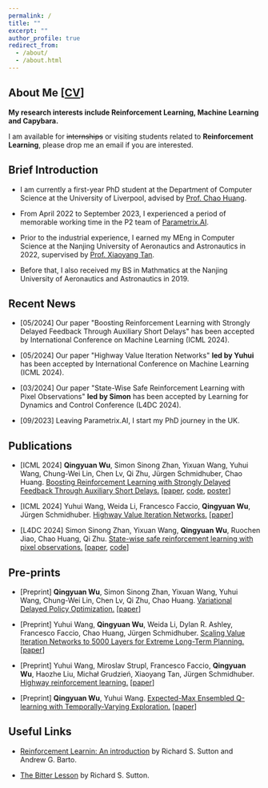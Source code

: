 ```yaml
---
permalink: /
title: ""
excerpt: ""
author_profile: true
redirect_from: 
  - /about/
  - /about.html
---
```


## About Me [[CV](https://drive.google.com/file/d/1B2gotM1M8exy-Cg2-Rj0mjlq07ZwkZQN/view?usp=sharing)]
**My research interests include Reinforcement Learning, Machine Learning and Capybara.**

I am available for ~~internships~~ or visiting students related to **Reinforcement Learning**, please drop me an email if you are interested.

## Brief Introduction

* I am currently a first-year PhD student at the Department of Computer Science at the University of Liverpool, advised by [Prof. Chao Huang](https://scholar.google.com/citations?user=GbY72eIAAAAJ&hl=en). 

* From April 2022 to September 2023, I experienced a period of memorable working time in the P2 team of [Parametrix.AI](https://chaocanshu.cn/index-en.html).

* Prior to the industrial experience, I earned my MEng in Computer Science at the Nanjing University of Aeronautics and Astronautics in 2022, supervised by [Prof. Xiaoyang Tan](https://scholar.google.com/citations?user=rHMtSOYAAAAJ&hl=zh-CN).

* Before that, I also received my BS in Mathmatics at the Nanjing University of Aeronautics and Astronautics in 2019.

## Recent News

* [05/2024] Our paper "Boosting Reinforcement Learning with Strongly Delayed Feedback Through Auxiliary Short Delays" has been accepted by International Conference on Machine Learning (ICML 2024). 

* [05/2024] Our paper "Highway Value Iteration Networks" **led by Yuhui** has been accepted by International Conference on Machine Learning (ICML 2024). 

* [03/2024] Our paper "State-Wise Safe Reinforcement Learning with Pixel Observations" **led by Simon** has been accepted by Learning for Dynamics and Control Conference (L4DC 2024). 

* [09/2023] Leaving Parametrix.AI, I start my PhD journey in the UK.

<!-- **If you are interested in our works, please also review my brilliant coauthors' works. CHEERS!** -->

<!-- ## Pre-prints
* [Under Review] **Qingyuan Wu**, Simon Sinong Zhan, Yixuan Wang, Yuhui Wang, Chung-Wei Lin, Chen Lv, Qi Zhu, Chao Huang. <u>Variational Delayed Policy Optimization.</u> [[paper](https://arxiv.org/pdf/2405.14226)] -->


## Publications

* [ICML 2024] **Qingyuan Wu**, Simon Sinong Zhan, Yixuan Wang, Yuhui Wang, Chung-Wei Lin, Chen Lv, Qi Zhu, Jürgen Schmidhuber, Chao Huang. <u>Boosting Reinforcement Learning with Strongly Delayed Feedback Through Auxiliary Short Delays.</u> [[paper](https://arxiv.org/pdf/2402.03141), [code](https://github.com/QingyuanWuNothing/AD-RL), [poster](https://drive.google.com/file/d/1mxBSyF6xri_g815AoVjgmBOvMOqGxmNm/view?usp=sharing)]

* [ICML 2024] Yuhui Wang, Weida Li, Francesco Faccio, **Qingyuan Wu**, Jürgen Schmidhuber. <u>Highway Value Iteration Networks.</u> [[paper](https://arxiv.org/abs/2406.03485)]

* [L4DC 2024] Simon Sinong Zhan, Yixuan Wang, **Qingyuan Wu**, Ruochen Jiao, Chao Huang, Qi Zhu. <u>State-wise safe reinforcement learning with pixel observations.</u> [[paper](https://arxiv.org/abs/2311.02227), [code](https://github.com/SimonZhan-code/Step-Wise_SafeRL_Pixel)]



## Pre-prints

* [Preprint] **Qingyuan Wu**, Simon Sinong Zhan, Yixuan Wang, Yuhui Wang, Chung-Wei Lin, Chen Lv, Qi Zhu, Chao Huang. <u>Variational Delayed Policy Optimization.</u> [[paper](https://arxiv.org/pdf/2405.14226)]

* [Preprint] Yuhui Wang, **Qingyuan Wu**, Weida Li, Dylan R. Ashley, Francesco Faccio, Chao Huang, Jürgen Schmidhuber. <u>Scaling Value Iteration Networks to 5000 Layers for Extreme Long-Term Planning.</u> [[paper](https://arxiv.org/abs/2406.08404v1)]

* [Preprint] Yuhui Wang, Miroslav Strupl, Francesco Faccio, **Qingyuan Wu**, Haozhe Liu, Michał Grudzień, Xiaoyang Tan, Jürgen Schmidhuber. <u>Highway reinforcement learning.</u> [[paper](https://arxiv.org/abs/2405.18289)]

<!-- * Jiayu Yao, **Qingyuan Wu**, Quan Feng, Songcan Chen. <u>Learning Downstream Task by Selectively Capturing Complementary Knowledge from Multiple Self-supervisedly Learning Pretexts.</u> [[paper](https://arxiv.org/pdf/2204.05248)] -->

* [Preprint] **Qingyuan Wu**, Yuhui Wang. <u>Expected-Max Ensembled Q-learning with Temporally-Varying Exploration.</u> [[paper](https://www.researchgate.net/profile/Qingyuan-Wu-5/publication/355356383_Expected-Max_Ensembled_Q-learning_with_Temporally-Varying_Exploration/links/616b8eb1b90c51266254f3d2/Expected-Max-Ensembled-Q-learning-with-Temporally-Varying-Exploration.pdf)]


<!-- * Yuhui Wang, **Qingyuan Wu**, Pengcheng He, Xiaoyang Tan. <u>Greedy-Step Off-Policy Reinforcement Learning.</u> [[paper](https://arxiv.org/pdf/2102.11717)] -->



## Useful Links

* [Reinforcement Learnin: An introduction](http://incompleteideas.net/book/the-book-2nd.html) by Richard S. Sutton and Andrew G. Barto.


* [The Bitter Lesson](http://www.incompleteideas.net/IncIdeas/BitterLesson.html) by Richard S. Sutton.